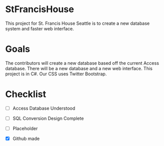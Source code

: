# StFrancisHouse
This project for St. Francis House Seattle is to create a new database system and faster web interface.


# Goals
The contributors will create a new database based off the current Access database.
There will be a new database and a new web interface.
This project is in C#.
Our CSS uses Twitter Bootstrap.


# Checklist
-[ ] Access Database Understood 
-[ ] SQL Conversion Design Complete
-[ ] Placeholder
-[x] Github made

